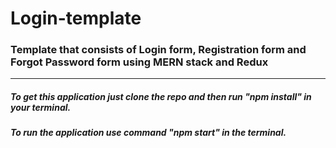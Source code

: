 # Login-template
### Template that consists of Login form, Registration form and Forgot Password form using MERN stack and Redux

__________________________________________________________________________________________________________________________
##### To get this application just clone the repo and then run "npm install" in your terminal.
##### To run the application use command "npm start" in the terminal.

